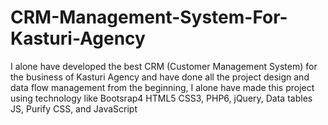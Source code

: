 # CRM-Management-System-For-Kasturi-Agency
I alone have developed the best CRM (Customer Management System) for the business of Kasturi Agency and have done all the project design and data flow management from the beginning, I alone have made this project using technology like Bootsrap4 HTML5 CSS3, PHP6, jQuery, Data tables JS, Purify CSS, and JavaScript
